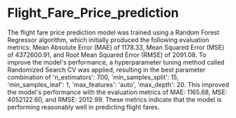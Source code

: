 # Flight_Fare_Price_prediction
The flight fare price prediction model was trained using a Random Forest Regressor algorithm, which initially produced the following evaluation metrics: Mean Absolute Error (MAE) of 1178.33, Mean Squared Error (MSE) of 4372600.91, and Root Mean Squared Error (RMSE) of 2091.08. To improve the model's performance, a hyperparameter tuning method called Randomized Search CV was applied, resulting in the best parameter combination of 'n_estimators': 700, 'min_samples_split': 15, 'min_samples_leaf': 1, 'max_features': 'auto', 'max_depth': 20. This improved the model's performance with the evaluation metrics of MAE: 1165.68, MSE: 4052122.60, and RMSE: 2012.99. These metrics indicate that the model is performing reasonably well in predicting flight fares.



